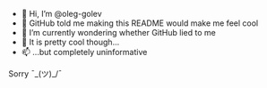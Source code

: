 - 👋 Hi, I’m @oleg-golev
- 👀 GitHub told me making this README would make me feel cool
- 🌱 I’m currently wondering whether GitHub lied to me
- 💞️ It is pretty cool though...
- 📫 ...but completely uninformative

Sorry ¯\_(ツ)_/¯

<!---
oleg-golev/oleg-golev is a ✨ special ✨ repository because its `README.md` (this file) appears on your GitHub profile.
You can click the Preview link to take a look at your changes.
--->
